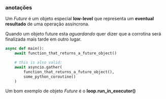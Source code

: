 ### anotações ###

Um *Future* é um objeto especial **low-level** que representa um **eventual resultado** de uma operação assíncrona.

Quando um objeto future esta *aguardando* quer dizer que a corrotina será finalizada mais tarde em outro lugar.

```python
async def main():
    await function_that_returns_a_future_object()

    # this is also valid:
    await asyncio.gather(
        function_that_returns_a_future_object(),
        some_python_coroutine()
    )
```

Um bom exemplo de objeto *Future* é o **loop.run_in_executor()**